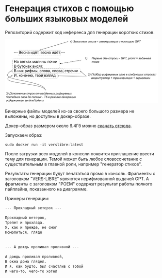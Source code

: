 # Генерация стихов с помощью больших языковых моделей

Репозиторий содержит код инференса для генерации коротких стихов.


![общая схема генерации](./generation_schema.png)


Бинарные файлы моделей из-за своего большого размера не выложены, но доступны
в докер-образе.

Докер-образ размером около 6.4Гб можно [скачать отсюда](https://disk.yandex.ru/d/T6gRpDTTDAAoig).

Запускаем образ:

```
sudo docker run -it verslibre:latest
```

После загрузки всех моделей в консоли появится приглашение ввести тему для генерации. Темой может быть любое
словосочетание с существительным в главной роли, например "генератор стихов".

Результаты генерации будут печататься прямо в консоль. Фрагменты с заголовком "VERS-LIBRE" являются нерифмованной выдачей GPT. А фрагменты с заголовком "POEM" 
содержат результат работы полного пайплайна, показанного на диаграмме.

Примеры генерации:

```
--- Прохладный ветерок ---

Прохладный ветерок,
Трепет и прохлада.
Я, как и прежде, не смог
Помолиться, глядя


--- А дождь проливал проливной ---

А дождь проливал проливной,
В окна дома глядел.
И я, как будто, был счастлив с тобой
И чего-то, чего-то хотел
```


